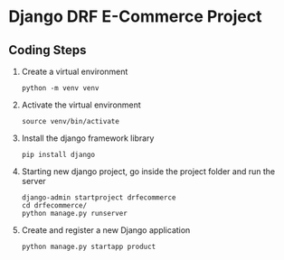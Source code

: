 # Django DRF E-Commerce Project

## Coding Steps

1. Create a virtual environment

   ```
   python -m venv venv
   ```

1. Activate the virtual environment

   ```
   source venv/bin/activate
   ```

1. Install the django framework library

   ```
   pip install django
   ```

1. Starting new django project, go inside the project folder and run the server

   ```
   django-admin startproject drfecommerce
   cd drfecommerce/
   python manage.py runserver
   ```

1. Create and register a new Django application
   ```
   python manage.py startapp product
   ```
